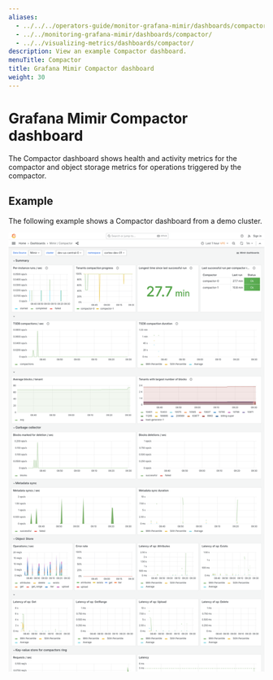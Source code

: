 ```yaml
---
aliases:
  - ../../../operators-guide/monitor-grafana-mimir/dashboards/compactor/
  - ../../monitoring-grafana-mimir/dashboards/compactor/
  - ../../visualizing-metrics/dashboards/compactor/
description: View an example Compactor dashboard.
menuTitle: Compactor
title: Grafana Mimir Compactor dashboard
weight: 30
---
```


# Grafana Mimir Compactor dashboard

The Compactor dashboard shows health and activity metrics for the compactor and object storage metrics for operations triggered by the compactor.

## Example

The following example shows a Compactor dashboard from a demo cluster.

![Grafana Mimir compactor dashboard](mimir-compactor.png)
